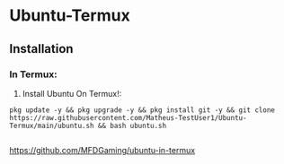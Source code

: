 # Ubuntu-Termux

## Installation
### In Termux:
1) Install Ubuntu On Termux!:
```
pkg update -y && pkg upgrade -y && pkg install git -y && git clone https://raw.githubusercontent.com/Matheus-TestUser1/Ubuntu-Termux/main/ubuntu.sh && bash ubuntu.sh


```
https://github.com/MFDGaming/ubuntu-in-termux

